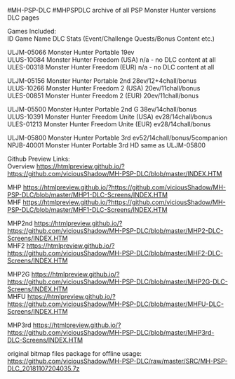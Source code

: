 #MH-PSP-DLC
#MHPSPDLC archive of all PSP Monster Hunter versions DLC pages



Games Included:  
    ID    	Game Name                          	DLC Stats (Event/Challenge Quests/Bonus Content etc.)

ULJM-05066	Monster Hunter Portable            	19ev  
ULUS-10084	Monster Hunter Freedom (USA)       	n/a - no DLC content at all  
ULES-00318	Monster Hunter Freedom (EUR)       	n/a - no DLC content at all  

ULJM-05156	Monster Hunter Portable 2nd        	28ev/12+4chall/bonus  
ULUS-10266	Monster Hunter Freedom 2 (USA)     	20ev/11chall/bonus  
ULES-00851	Monster Hunter Freedom 2 (EUR)     	20ev/11chall/bonus  

ULJM-05500	Monster Hunter Portable 2nd G      	38ev/14chall/bonus  
ULUS-10391	Monster Hunter Freedom Unite (USA) 	ev28/14chall/bonus  
ULES-01213	Monster Hunter Freedom Unite (EUR) 	ev28/14chall/bonus  

ULJM-05800	Monster Hunter Portable 3rd        	ev52/14chall/bonus/5companion  
NPJB-40001	Monster Hunter Portable 3rd HD     	same as ULJM-05800  



Github Preview Links:  
Overview	https://htmlpreview.github.io/?https://github.com/viciousShadow/MH-PSP-DLC/blob/master/INDEX.HTM  

MHP	https://htmlpreview.github.io/?https://github.com/viciousShadow/MH-PSP-DLC/blob/master/MHP1-DLC-Screens/INDEX.HTM  
MHF	https://htmlpreview.github.io/?https://github.com/viciousShadow/MH-PSP-DLC/blob/master/MHF1-DLC-Screens/INDEX.HTM  

MHP2nd	https://htmlpreview.github.io/?https://github.com/viciousShadow/MH-PSP-DLC/blob/master/MHP2-DLC-Screens/INDEX.HTM  
MHF2	https://htmlpreview.github.io/?https://github.com/viciousShadow/MH-PSP-DLC/blob/master/MHF2-DLC-Screens/INDEX.HTM  

MHP2G	https://htmlpreview.github.io/?https://github.com/viciousShadow/MH-PSP-DLC/blob/master/MHP2G-DLC-Screens/INDEX.HTM  
MHFU	https://htmlpreview.github.io/?https://github.com/viciousShadow/MH-PSP-DLC/blob/master/MHFU-DLC-Screens/INDEX.HTM  

MHP3rd	https://htmlpreview.github.io/?https://github.com/viciousShadow/MH-PSP-DLC/blob/master/MHP3rd-DLC-Screens/INDEX.HTM  



original bitmap files package for offline usage:
https://github.com/viciousShadow/MH-PSP-DLC/raw/master/SRC/MH-PSP-DLC_20181107204035.7z
